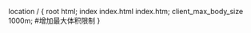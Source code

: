 location / {
    root   html;
    index  index.html index.htm;
    client_max_body_size    1000m; #增加最大体积限制
}

